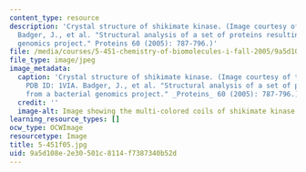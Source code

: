 ```yaml
---
content_type: resource
description: 'Crystal structure of shikimate kinase. (Image courtesy of PDB ID: 1VIA.
  Badger, J., et al. "Structural analysis of a set of proteins resulting from a bacterial
  genomics project." Proteins 60 (2005): 787-796.)'
file: /media/courses/5-451-chemistry-of-biomolecules-i-fall-2005/9a5d108e2e30501c8114f7387340b52d_5-451f05.jpg
file_type: image/jpeg
image_metadata:
  caption: 'Crystal structure of shikimate kinase. (Image courtesy of the [RCSB PDB](http://www.pdb.org/).
    PDB ID: 1VIA. Badger, J., et al. "Structural analysis of a set of proteins resulting
    from a bacterial genomics project." _Proteins_ 60 (2005): 787-796.)'
  credit: ''
  image-alt: Image showing the multi-colored coils of shikimate kinase.
learning_resource_types: []
ocw_type: OCWImage
resourcetype: Image
title: 5-451f05.jpg
uid: 9a5d108e-2e30-501c-8114-f7387340b52d
---
```

